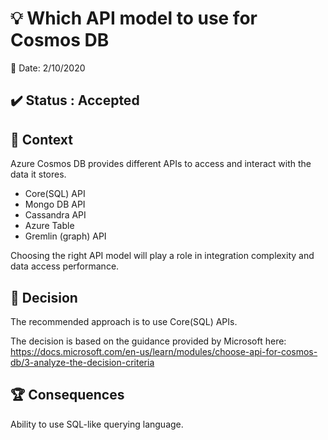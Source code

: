 # :bulb: Which API model to use for Cosmos DB

:calendar: Date: 2/10/2020

## :heavy_check_mark: Status : Accepted

## :dart: Context

Azure Cosmos DB provides different APIs to access and interact with the data it stores.

* Core(SQL) API
* Mongo DB API
* Cassandra API
* Azure Table
* Gremlin (graph) API

Choosing the right API model will play a role in integration complexity and data access performance. 

## :traffic_light: Decision

The recommended approach is to use Core(SQL) APIs.

The decision is based on the guidance provided by Microsoft here: https://docs.microsoft.com/en-us/learn/modules/choose-api-for-cosmos-db/3-analyze-the-decision-criteria

## :trophy: Consequences

Ability to use SQL-like querying language. 